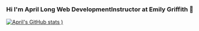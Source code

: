 ### Hi I'm April Long Web DevelopmentInstructor at Emily Griffith 👋

<!--
**ApVen77/ApVen77** is a ✨ _special_ ✨ repository because its `README.md` (this file) appears on your GitHub profile.


-->
[![April's GitHub stats](https://github-readme-stats.vercel.app/api?username=ApVen77&theme=tokyonight)
)](https://github.com/ApVen77/github-readme-stats)
